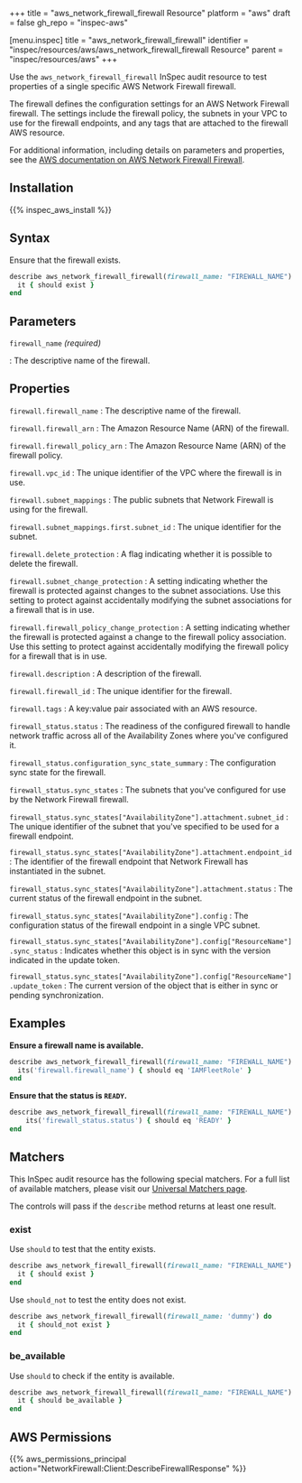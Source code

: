 +++
title = "aws_network_firewall_firewall Resource"
platform = "aws"
draft = false
gh_repo = "inspec-aws"

[menu.inspec]
title = "aws_network_firewall_firewall"
identifier = "inspec/resources/aws/aws_network_firewall_firewall Resource"
parent = "inspec/resources/aws"
+++

Use the `aws_network_firewall_firewall` InSpec audit resource to test properties of a single specific AWS Network Firewall firewall.

The firewall defines the configuration settings for an AWS Network Firewall firewall. The settings include the firewall policy, the subnets in your VPC to use for the firewall endpoints, and any tags that are attached to the firewall AWS resource.

For additional information, including details on parameters and properties, see the [AWS documentation on AWS Network Firewall Firewall](https://docs.aws.amazon.com/AWSCloudFormation/latest/UserGuide/aws-resource-networkfirewall-firewall.html).

## Installation

{{% inspec_aws_install %}}

## Syntax

Ensure that the firewall exists.

```ruby
describe aws_network_firewall_firewall(firewall_name: "FIREWALL_NAME") do
  it { should exist }
end
```

## Parameters

`firewall_name` _(required)_

: The descriptive name of the firewall.

## Properties

`firewall.firewall_name`
: The descriptive name of the firewall.

`firewall.firewall_arn`
: The Amazon Resource Name (ARN) of the firewall.

`firewall.firewall_policy_arn`
: The Amazon Resource Name (ARN) of the firewall policy.

`firewall.vpc_id`
: The unique identifier of the VPC where the firewall is in use.

`firewall.subnet_mappings`
: The public subnets that Network Firewall is using for the firewall.

`firewall.subnet_mappings.first.subnet_id`
: The unique identifier for the subnet.

`firewall.delete_protection`
: A flag indicating whether it is possible to delete the firewall.

`firewall.subnet_change_protection`
: A setting indicating whether the firewall is protected against changes to the subnet associations. Use this setting to protect against accidentally modifying the subnet associations for a firewall that is in use.

`firewall.firewall_policy_change_protection`
: A setting indicating whether the firewall is protected against a change to the firewall policy association. Use this setting to protect against accidentally modifying the firewall policy for a firewall that is in use.

`firewall.description`
: A description of the firewall.

`firewall.firewall_id`
: The unique identifier for the firewall.

`firewall.tags`
: A key:value pair associated with an AWS resource.

`firewall_status.status`
: The readiness of the configured firewall to handle network traffic across all of the Availability Zones where you've configured it.

`firewall_status.configuration_sync_state_summary`
: The configuration sync state for the firewall.

`firewall_status.sync_states`
: The subnets that you've configured for use by the Network Firewall firewall.

`firewall_status.sync_states["AvailabilityZone"].attachment.subnet_id`
: The unique identifier of the subnet that you've specified to be used for a firewall endpoint.

`firewall_status.sync_states["AvailabilityZone"].attachment.endpoint_id`
: The identifier of the firewall endpoint that Network Firewall has instantiated in the subnet.

`firewall_status.sync_states["AvailabilityZone"].attachment.status`
: The current status of the firewall endpoint in the subnet.

`firewall_status.sync_states["AvailabilityZone"].config`
: The configuration status of the firewall endpoint in a single VPC subnet.

`firewall_status.sync_states["AvailabilityZone"].config["ResourceName"].sync_status`
: Indicates whether this object is in sync with the version indicated in the update token.

`firewall_status.sync_states["AvailabilityZone"].config["ResourceName"].update_token`
: The current version of the object that is either in sync or pending synchronization.

## Examples

**Ensure a firewall name is available.**

```ruby
describe aws_network_firewall_firewall(firewall_name: "FIREWALL_NAME") do
  its('firewall.firewall_name') { should eq 'IAMFleetRole' }
end
```

**Ensure that the status is `READY`.**

```ruby
describe aws_network_firewall_firewall(firewall_name: "FIREWALL_NAME") do
    its('firewall_status.status') { should eq 'READY' }
end
```

## Matchers

This InSpec audit resource has the following special matchers. For a full list of available matchers, please visit our [Universal Matchers page](https://www.inspec.io/docs/reference/matchers/).

The controls will pass if the `describe` method returns at least one result.

### exist

Use `should` to test that the entity exists.

```ruby
describe aws_network_firewall_firewall(firewall_name: "FIREWALL_NAME") do
  it { should exist }
end
```

Use `should_not` to test the entity does not exist.

```ruby
describe aws_network_firewall_firewall(firewall_name: 'dummy') do
  it { should_not exist }
end
```

### be_available

Use `should` to check if the entity is available.

```ruby
describe aws_network_firewall_firewall(firewall_name: "FIREWALL_NAME") do
  it { should be_available }
end
```

## AWS Permissions

{{% aws_permissions_principal action="NetworkFirewall:Client:DescribeFirewallResponse" %}}
